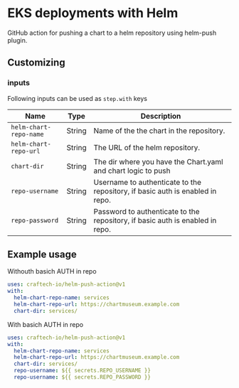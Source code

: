 # EKS deployments with Helm

GitHub action for pushing a chart to a helm repository using helm-push plugin.

## Customizing

### inputs

Following inputs can be used as `step.with` keys

| Name             | Type    | Description                        |
|------------------|---------|------------------------------------|
| `helm-chart-repo-name`          | String  | Name of the the chart in the repository. |
| `helm-chart-repo-url`      | String  | The URL of the helm repository. |
| `chart-dir`      | String  | The dir where you have the Chart.yaml and chart logic to push |
| `repo-username`      | String  | Username to authenticate to the repository, if basic auth is enabled in repo. |
| `repo-password`      | String  | Password to authenticate to the repository, if basic auth is enabled in repo. |

## Example usage

Withouth basich AUTH in repo

```yaml
uses: craftech-io/helm-push-action@v1
with:
  helm-chart-repo-name: services
  helm-chart-repo-url: https://chartmuseum.example.com
  chart-dir: services/
```

With basich AUTH in repo

```yaml
uses: craftech-io/helm-push-action@v1
with:
  helm-chart-repo-name: services
  helm-chart-repo-url: https://chartmuseum.example.com
  chart-dir: services/
  repo-username: ${{ secrets.REPO_USERNAME }}
  repo-username: ${{ secrets.REPO_PASSWORD }}
```